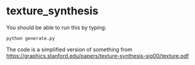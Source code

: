 # texture_synthesis

You should be able to run this by typing:

    python generate.py

The code is a simplified version of something from https://graphics.stanford.edu/papers/texture-synthesis-sig00/texture.pdf
